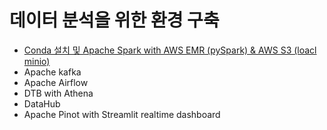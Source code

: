 # 데이터 분석을 위한 환경 구축

- [Conda 설치 및 Apache Spark with AWS EMR (pySpark) &  AWS S3 (loacl minio)](https://github.com/charmhcs/data_dev/tree/master/spark#readme)
- Apache kafka
- Apache Airflow
- DTB with Athena
- DataHub
- Apache Pinot with Streamlit realtime dashboard

